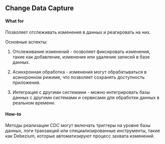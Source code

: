 ## Change Data Capture

#### What for 
Позволяет отслеживать изменения в данных и реагировать на них. 

Основные аспекты:

1. Отслеживание изменений - позволяет фиксировать изменения, такие как добавление, изменение или удаление записей в базе данных.

2. Асинхронная обработка - изменения могут обрабатываться в асинхронном режиме, что позволяет сохранять доступность приложения.

3. Интеграция с другими системами - можно интегрировать базы данных с другими системами и сервисами для обработки данных в реальном времени.


#### How-to
Методы реализации CDC могут включать триггеры на уровне базы данных, логи транзакций или специализированные инструменты, такие как Debezium, которые автоматизируют процесс захвата изменений.